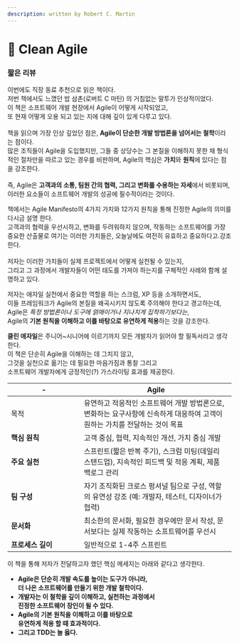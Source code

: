 ```yaml
---
description: written by Robert C. Martin
---
```


# 🌊 Clean Agile

### 짧은 리뷰

이번에도 직장 동료 추천으로 읽은 책이다. \
저번 책에서도 느꼈던 밥 삼촌(로버트 C 마틴) 의 거침없는 말투가 인상적이었다. \
이 책은 소프트웨어 개발 현장에서 Agile이 어떻게 시작되었고, \
또 현재 어떻게 오용 되고 있는 지에 대해 깊이 있게 다루고 있다. \
\
책을 읽으며 가장 인상 깊었던 점은, **Agile이 단순한 개발 방법론을 넘어서는 철학**이라는 점이다. \
많은 조직들이 Agile을 도입했지만, 그들 중 상당수는 그 본질을 이해하지 못한 채 형식적인 절차만을 따르고 있는 경우를 비판하며, Agile의 핵심은 **가치**와 **원칙**에 있다는 점을 강조한다. \
\
즉, Agile은 **고객과의 소통, 팀원 간의 협력, 그리고 변화를 수용하는 자세**에서 비롯되며, \
이러한 요소들이 소프트웨어 개발의 성공에 필수적이라는 것이다.

&#x20;책에서는 Agile Manifesto의 4가지 가치와 12가지 원칙을 통해 진정한 Agile의 의미를 다시금 설명 한다.\
고객과의 협력을 우선시하고, 변화를 두려워하지 않으며, 작동하는 소프트웨어를 가장 중요한 산출물로 여기는 이러한 가치들은, 오늘날에도 여전히 유효하고 중요하다고.강조한다. \
\
저자는 이러한 가치들이 실제 프로젝트에서 어떻게 실천될 수 있는지, \
그리고 그 과정에서 개발자들이 어떤 태도를 가져야 하는지를 구체적인 사례와 함께 설명하고 있다.

저자는 애자일 실천에서 중요한 역할을 하는 스크럼, XP 등을 소개하면서도, \
이들 프레임워크가 Agile의 본질을 왜곡시키지 않도록 주의해야 한다고 경고하는데,\
Agile은 _특정 방법론이나 도구에 얽매이거나 지나치게 집착하기보다는_, \
Agile의 **기본 원칙을 이해하고 이를 바탕으로 유연하게 적용**하는 것을 강조한다.

**클린 애자일**은  주니어\~시니어에 이르기까지 모든 개발자가 읽어야 할 필독서라고 생각한다.\
이 책은 단순히 Agile을 이해하는 데 그치지 않고, \
그것을 실천으로 옮기는 데 필요한 마음가짐과 통찰 그리고 \
소프트웨어 개발자에게 긍정적인(?) 가스라이팅 효과를 제공한다.&#x20;

<table><thead><tr><th width="148">-</th><th>Agile </th></tr></thead><tbody><tr><td>목적</td><td>유연하고 적응적인 소프트웨어 개발 방법론으로, 변화하는 요구사항에 신속하게 대응하여 고객이 원하는 가치를 전달하는 것이 목표</td></tr><tr><td><strong>핵심 원칙</strong></td><td>고객 중심, 협력, 지속적인 개선, 가치 중심 개발</td></tr><tr><td><strong>주요 실천</strong></td><td>스프린트(짧은 반복 주기), 스크럼 미팅(데일리 스탠드업), 지속적인 피드백 및 적응 계획, 제품 백로그 관리</td></tr><tr><td><strong>팀 구성</strong></td><td>자기 조직화된 크로스 펑셔널 팀으로 구성, 역할의 유연성 강조 (예: 개발자, 테스터, 디자이너가 협력)</td></tr><tr><td><strong>문서화</strong></td><td>최소한의 문서화, 필요한 경우에만 문서 작성, 문서보다는 실제 작동하는 소프트웨어를 우선시</td></tr><tr><td><strong>프로세스 길이</strong></td><td>일반적으로 1-4주 스프린트</td></tr></tbody></table>

이 책을 통해 저자가 전달하고자 했던 핵심 메세지는 아래와 같다고 생각한다.

* &#x20;**Agile은 단순히 개발 속도를 높이는 도구가 아니라,**\
  &#x20;**더 나은 소프트웨어를 만들기 위한 개발 철학이다.**&#x20;
* **개발자는 이 철학을 깊이 이해하고, 실천하는 과정에서** \
  **진정한 소프트웨어 장인이 될 수 있다.**
* **Agile의 기본 원칙을 이해하고 이를 바탕으로**\
  **유연하게 적용 할 때 효과적이다.**&#x20;
* **그리고 TDD는 늘 옳다.**&#x20;
